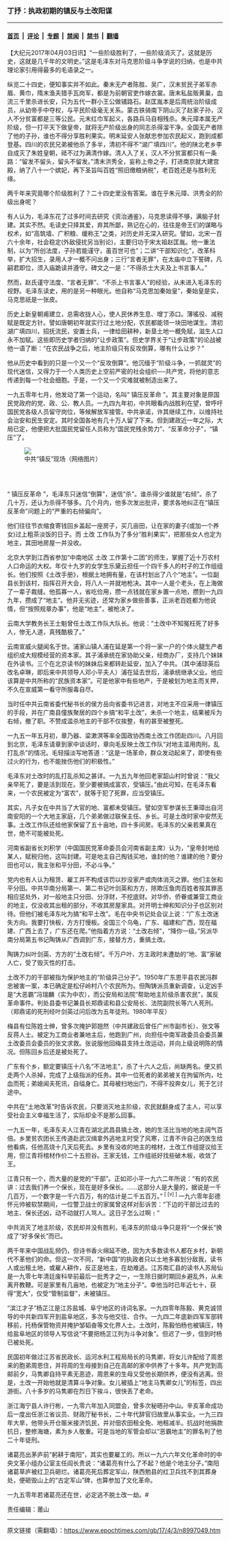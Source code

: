 ### 丁抒：执政初期的镇反与土改阳谋

---

#### [首页](../../../..?n8997049) &nbsp;|&nbsp; [评论](../../../../../epoch-comment?n8997049) &nbsp;|&nbsp; [专题](../../../../../epoch-special?n8997049) &nbsp;|&nbsp; [禁闻](../../../../../epoch-news?n8997049) &nbsp;|&nbsp; [禁书](../../../../../books?n8997049) &nbsp;|&nbsp; [翻墙](https://github.com/gfw-breaker/nogfw/blob/master/README.md?n8997049)


<div class="post_content" id="artbody" itemprop="articleBody">
 <!-- article content begin -->
 <p>
  【大纪元2017年04月03日讯】“一些阶级胜利了，一些阶级消灭了。这就是历史，这就是几千年的文明史。”这是毛泽东对马克思阶级斗争学说的归纳，也是中共理论家引用得最多的毛语录之一。
 </p>
 <p>
  纵览二十四史，便知事实并不如此。秦末无产者陈胜、吴广，汉末贫民子弟军赤眉、黄巾，隋末渔夫猎手瓦岗军，都是为前朝官吏作嫁衣裳。唐末私盐贩黄巢，血流三千里杀进长安，只为五代一群小王公做铺路石。赵匡胤本是后周统治阶级成员，从幼帝手中夺权，与平民阶级毫无关系。蒙古铁骑南下阴山灭了赵家子孙，汉人不分贫富都是三等公民。元末红巾军起义，各路兵马自相残杀。朱元璋本属无产阶级，但一打平天下做皇帝，就将无产阶级出身的同志杀得溜干净。全国无产者除了他的子孙，谁也不得分享胜利果实。明末延安人张献忠参加农民起义，跑到成都登基。四川的农民兄弟被他杀了多半，清初不得不“湖广填四川”。他的陕北老乡李自成灭了朱姓皇朝，祗不过为满清作嫁。清人入了关，汉人不分贫富都只有一条路：“留发不留头，留头不留发。”清末洪秀全，妄称上帝之子，打进南京就大建宫殿，纳了八十一个嫔妃，再下圣旨叫百姓“照旧缴粮纳税”，老百姓还是与胜利无缘。
 </p>
 <p>
  两千年来究竟哪个阶级胜利了？二十四史里没有答案。谁在乎朱元璋、洪秀全的阶级出身呢？
 </p>
 <p>
  有人认为，毛泽东花了过多时间去研究《资治通鉴》，马克思读得不够，满脑子封建。其实不然。毛读史只择其爱，弃其所鄙，熟记在心的，往往是帝王们的谋略与权术，如“高筑墙、广积粮、缓称王”之类，对历史并无深入研究。譬如，北宋一百六十余年，社会稳定(外敌侵扰另当别论)，主要归功于宋太祖赵匡胤。他一重法制，以为“所创法度，子孙若能谨守，虽百世可也”；二讲“干部知识化”，改革科举，扩大招生，录用人才一概不问出身；三行“言者无罪”，在太庙中立下誓碑，凡嗣君即位，须入庙跪读并遵守。碑文之一是：“不得杀士大夫及上书言事人。”
 </p>
 <p>
  然而，赵氏谨守法度、“言者无罪”、“不杀上书言事人”的经验，从未进入毛泽东的视野。毛泽东读史，用的是另一种眼光。他自称“马克思加秦始皇”，秦始皇是实，马克思祇是一张皮。
 </p>
 <p>
  历史上新皇朝甫建立，总需收拢人心，使人民休养生息、增丁添口。薄徭役、减税赋是既定方针。譬如唐朝初年就实行过土地分配，农民都能领一块田地谋生。清初湖广填四川，招抚流民，安置士兵，一律给田耕种，新垦土地一概免赋，滋生人口永不加赋。这些即历史学者归纳的“让步政策”。但史学界关于“让步政策”的论战被他一语了断：“在农民战争之后，地主阶级只有反攻倒算，哪有什么让步？”
 </p>
 <p>
  他从历史中看到的只是一个又一个“反攻倒算”。他沉缅于“阶级斗争，一抓就灵”的现代迷信，又得力于一个人类历史上空前严密的社会组织──共产党，将他的意志传递到每一个社会细胞。于是，一个又一个灾难就被制造出来了。
 </p>
 <p>
  一九五零年七月，他发动了第一个运动，名叫“
  <ok href="https://www.epochtimes.com/gb/tag/%E9%95%87%E5%8E%8B%E5%8F%8D%E9%9D%A9%E5%91%BD.html">
   镇压反革命
  </ok>
  ”。其主要对象是原国民党政府的党、政、公、教人员。一九四九年初，中共眼看内战胜利在望，曾呼吁国民党各级人员留守岗位，等候解放军接管。中共承诺，许其继续工作，以维持社会治安和民生安定。其时全国各地有几十万人留了下来。但到建政近一年之际，大局已定，他便把大批国民党留任人员称为“国民党残余势力”、“反革命分子”，“镇压”了。
 </p>
 <figure aria-describedby="caption-attachment-8997388" class="wp-caption aligncenter" id="attachment_8997388" style="width: 400px">
  <ok href=" https://i.epochtimes.com/assets/uploads/2017/04/1401152117302663.jpg" rel="noreferrer noopener" target="_blank">
   <img class="wp-image-8997388 size-full" src="https://i.epochtimes.com/assets/uploads/2017/04/1401152117302663.jpg"/>
  </ok>
  <br/><figcaption class="wp-caption-text" id="caption-attachment-8997388">
   中共“镇反”现场（网络图片）
  </figcaption><br/>
 </figure><br/>
 <p>
  “
  <ok href="https://www.epochtimes.com/gb/tag/%E9%95%87%E5%8E%8B%E5%8F%8D%E9%9D%A9%E5%91%BD.html">
   镇压反革命
  </ok>
  ”，毛泽东只迷信“倒算”，迷信“杀”。谁杀得少谁就是“右倾”。杀了几十万，还认为杀得不够多。几个月内，他多次发出批评，要求各地纠正在“镇压反革命”问题上的“严重的右倾偏向”。
 </p>
 <p>
  他们往往节衣缩食寄钱回乡盖起一座房子，买几亩田，让在家的妻子(或加一个养女)过上粗茶淡饭的日子。而
  <ok href="https://www.epochtimes.com/gb/tag/%E5%9C%9F%E6%94%B9.html">
   土改
  </ok>
  工作队为了多分“胜利果实”，把那些女人也定为地主，其田地房屋一并没收。
 </p>
 <p>
  北京大学到江西省参加“中南地区
  <ok href="https://www.epochtimes.com/gb/tag/%E5%9C%9F%E6%94%B9.html">
   土改
  </ok>
  工作第十二团”的师生，掌握了近十万农村人口命运的大权。年仅十九岁的女学生乐黛云担任一个四千多人的村子的工作组组长。他们按照《土改手册》，根据土地拥有量，在该村划出了八个“地主”。一位副县长到该村，指挥召开大会，将八人一并就地枪决。其中一人是个老头，在上海做了一辈子裁缝。他孤寡一人，省吃俭用，攒一点钱就在家乡置一点地，攒到一九四九年，攒成了“地主”。他并无劣迹，还常为家乡做些善事，正派老百姓都为他说情，但“按照规章办事”，他是“地主”，被枪决了。
 </p>
 <p>
  云南大学教务长王士魁曾任土改工作队大队长。他说：“土改中不知冤枉死了好多人，惨无人道，真残酷极了。”
 </p>
 <p>
  云南宣威火腿闻名于世。浦家山镇人浦在延是第一个将一家一户的个体火腿生产者组织成大规模经营的资本家。其子浦承统在家协助父亲，经商办厂，支持几个妹妹在外读书。三个在北京读书的妹妹后来都转赴延安，加入了中共。（其中浦琼英后改名卓琳，即后来中共领导人邓小平夫人）浦在延去世后，浦承统继承父业。他应该算是中共所称的“民族资本家”。可是他家中有些地产，于是被划为地主而关押，不久在宣威第一看守所服毒自尽。
 </p>
 <p>
  当时任中共云南省委代秘书长的侯方岳向省委书记进言，对地主不应采用一律镇压的手段，并在广南县僮族聚居的四个乡搞“和平土改”，未杀一个地主，结果被斥为右倾，撤了职。不赞成滥杀地主的干部不仅挨整，有的甚至被整死。
 </p>
 <p>
  <sup>
  </sup>
  一九五一年五月初，章乃器、梁漱溟等率全国政协西南土改工作团赴四川。八月回到北京，毛泽东请章到家中谈话时，章向毛反映土改工作队“对地主滥用肉刑，乱打乱杀”的情况。毛轻描淡写地答道：“这是一场革命，群众发动起来了，即使有些过火的行为，也不能挫伤他们的积极性。”
 </p>
 <p>
  毛泽东对土改时的乱打乱杀知之甚详。一九五九年他回老家韶山村时曾说：“我父亲早死了，要是活到现在。至少要被搞成富农，受镇压。”由此可知，在毛泽东看来，一个农民被定为“富农”，就等于犯了死罪，应当受镇压。
 </p>
 <p>
  其实，凡子女在中共当了大官的地、富都未受镇压。譬如空军参谋长王秉璋出自河南安阳的一个大地主家庭，几个弟弟做过联保主任、乡长。可是土改时家中安然无事。土改工作队还给他家保留了五十亩地，四十多间房。毛泽东的父亲若果真在世，绝不可能被处死。
 </p>
 <p>
  河南省副省长刘积学（中国国民党革命委员会河南省副主席）认为，“皇帝封地给某人，赋税归他，这叫封建。可是地主自己掏钱买地，谁封的他？谁建的他？要分田也可以，我主张和平分田，不必斗争。”
 </p>
 <p>
  党内也有人认为租赁、雇工并不构成该罚以抄没家产或肉体消灭之罪。他们主张和平分田。中共华南分局第一、第二书记叶剑英和方方，除欺压鱼肉百姓者按其罪恶相应惩处外，对一般地主只分田、分浮财，不挖底财。对华侨、侨眷或兼营工商业的地主，仅没收其出租的部分，不收其房屋家具。对开明士绅和知识分子也区别对待。但他们被毛泽东叱为搞“和平土改”。毛在中央书记处会议上说：“广东土改迷失方向。我要打快板，方方打慢板。全国三个乌龟，广东、福建和广西，现在福建、广西上去了，广东还在爬。”他指着方方说：“土改右倾”，“降你一级。”另派华南分局第五书记陶铸从广西调到广东，接替方方，重搞土改。
 </p>
 <p>
  陶铸力纠叶剑英、方方的“土改右倾”。千万户叶、方主政时未遭劫的“地、富”家破人亡，受了毁灭性的打击。
 </p>
 <p>
  土改不力的干部被指为保护地主的“阶级异己分子”。1950年广东恩平县农民冯群忠被害一案，本已确定是松仔岭村八个农民所为。但陶铸派员重新调查，认定凶手是“大恶霸”冯瑞麟（实为中农），而公安局和法院“帮助地主阶级杀害农民”，属反革命事件。判处县委书记兼县长郑鼎诺和县公安局长、法院副院长等六人死刑。（郑鼎诺的死刑经叶剑英过问后改为五年徒刑。1980年平反）
 </p>
 <p>
  梅县有位陈姓士绅，曾多次掩护郭翘然（中共建政后曾任广州市副市长）、张文等反蒋人士。被定为工商业者兼地主后，他跑到广州，向担任中南军政委员会委员兼土改委员会委员的张文求救。张说服他回梅县支持土改运动，并向上级说明陈的情况。但陈回乡后还是被处死了。
 </p>
 <p>
  广东有个乡，额定要镇压十八名“不法地主”，杀了十六人之后，尚缺两名。便又抓走两个人杀掉，完成了上级指派的任务。其中一位死者的弟弟被关在拘留所内，吐血而死；弟媳闻夫死讯，自缢身亡。其母被扫地出门，不得不投奔女儿，死于乞讨途中。
 </p>
 <p>
  中共在“土地改革”时告诉农民，只要消灭地主阶级，农民就翻身成了主人，可以享受社会主义幸福生活了，实际却全不是那么回事。
 </p>
 <p>
  一九五一年，毛泽东夫人江青在湖北武昌县搞土改，她的生活比当地的地主阔气百倍。乡里贫农团长王传道赴武汉缉拿外逃地主时受了风寒，江青不许自己的医生给他看病，任他高烧十几天后死去。乡里有没收的地主的棺材，土改工作组提议给王用，但江青将棺材作价二十五担谷。王家无钱，工作组祇好找些破木板，收敛了王。
 </p>
 <p>
  江青只有一个，而大量的是党的“干部”。正如邓小平一九六二年所说：“有的农民讲：过去我们养一个保长，现在是好多保长。……这部分人是大量的，据说是一千几百万，一个数字是一千六百万，有的估计是二千五百万。”
  <sup>
   [
   <ok href="#_edn5" name="_ednref5">
    [v]
   </ok>
   ]
  </sup>
  一九六零年彭德怀元帅被软禁期间，一位警卫战士的家属曾这样对彭诉苦：“下边的干部比过去的地主、保长还凶，动不动就打人骂人。这日子怎么过啊﹗”
 </p>
 <p>
  中共消灭了地主阶级，农民却并没有胜利，毛泽东的阶级斗争只是将“一个保长”换成了“好多保长”而已。
 </p>
 <p>
  两千年来中国战乱频仍，但诗书香火绵延不绝，因为大多数读书人都在乡村，新朝代不革他们的命。但这一次不同，“新中国”的执政者只以土地多寡划分敌我，读书人或出租土地，或雇人耕作，反正是地主，在劫难逃。江苏南汇县的读书人苏局仙是一九零七年清廷废科举前最后一批秀才之一，一生除日据时期回乡避乱外，从未离开教鞭。可是家里有几亩地，也被定为“地主分子”。幸他当时已年近七十，获得“宽大”，仅受“管制监督”，未被镇压。
 </p>
 <p>
  “滨江才子”杨芷江是江苏盐城、阜宁地区的诗词名家。一九四零年陈毅、黄克诚领导的中共新四军开到盐阜地区，多次与他交往、合作。一九四二年底新四军军部转移前，托杨保管物资并掩护邹韬奋等文化界人士。土改时，陈毅怕杨也被镇压，特给盐阜地区的领导人写信说“不要把杨芷江列为斗争对象”。但迟了一步，信到时杨已被处死。
 </p>
 <p>
  民国初年做过江苏省民政长、运河水利工程局局长的马隽卿，将女儿许配给了周恩来的胞弟周恩住，并将周的生母接到自己在高邮的家中供养了十多年。共产党到高邮前夕，马隽卿自持平素无恶迹，周恩来的生母又受他长期供养，便没有逃离。但是，土改一开始他就是清算斗争对象。女儿被插上“地主马隽卿女儿”的标签，四出游街。八十多岁的马隽卿在烈日下挨斗，很快丢了老命。
 </p>
 <p>
  浙江海宁县人许行彬，一九零六年加入同盟会，曾多次秘晤孙中山。辛亥革命成功后一度出任浙江省议员、财政厅秘书长，二十年代辞官归故里从事实业。一九三四年大旱，他带头开仓赈米接济饥民，并对佃农田租全免、地租减半。抗战时他捐款抗日，整修海塘，素为乡人敬重。可是当地的军管会却以“恶霸地主”的罪名判了他二十年徒刑。
 </p>
 <p>
  诸葛亮出茅庐前“躬耕于南阳”，其实也要雇工的。所以一九六六年文化革命时的中央文革小组办公室主任阎长贵说：“诸葛亮有什么了不起？他是个地主分子。”南阳诸葛草庐被红卫兵砸烂。诸葛亮死后葬定军山，陕西勉县的红卫兵找不到其葬身处，便砸毁山上的“古定军山”碑，也算参加了文化革命。
 </p>
 <p>
  一九五零年若诸葛亮还在世，必定逃不脱土改一劫。#
 </p>
 <p>
  责任编辑：莆山
 </p>
 <p>
 </p>
 <p>
 </p>
 <p>
 </p>
 <p>
 </p>
 <!-- article content end -->
 <div id="below_article_ad">
 </div>
</div>


---

原文链接（需翻墙）：https://www.epochtimes.com/gb/17/4/3/n8997049.htm
